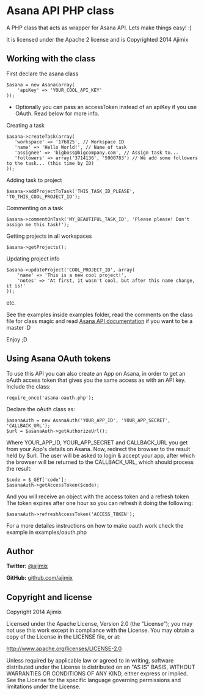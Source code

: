 Asana API PHP class
===================

A PHP class that acts as wrapper for Asana API.
Lets make things easy! :)

It is licensed under the Apache 2 license and is Copyrighted 2014 Ajimix


Working with the class
----------------------

First declare the asana class

    $asana = new Asana(array(
        'apiKey' => 'YOUR_COOL_API_KEY'
    ));

* Optionally you can pass an accessToken instead of an apiKey if you use OAuth. Read below for more info.

Creating a task

    $asana->createTask(array(
       'workspace' => '176825', // Workspace ID
       'name' => 'Hello World!', // Name of task
       'assignee' => 'bigboss@bigcompany.com', // Assign task to...
       'followers' => array('3714136', '5900783') // We add some followers to the task... (this time by ID)
    ));

Adding task to project

    $asana->addProjectToTask('THIS_TASK_ID_PLEASE', 'TO_THIS_COOL_PROJECT_ID');

Commenting on a task

    $asana->commentOnTask('MY_BEAUTIFUL_TASK_ID', 'Please please! Don't assign me this task!');

Getting projects in all workspaces

    $asana->getProjects();

Updating project info

    $asana->updateProject('COOL_PROJECT_ID', array(
        'name' => 'This is a new cool project!',
        'notes' => 'At first, it wasn't cool, but after this name change, it is!'
    ));

etc.

See the examples inside examples folder, read the comments on the class file for class magic and read [Asana API documentation](http://developer.asana.com/documentation/) if you want to be a master :D

Enjoy ;D

Using Asana OAuth tokens
------------------------

To use this API you can also create an App on Asana, in order to get an oAuth access token that gives you the same access as with an API key. Include the class:

    require_once('asana-oauth.php');

Declare the oAuth class as:

    $asanaAuth = new AsanaAuth('YOUR_APP_ID', 'YOUR_APP_SECRET', 'CALLBACK_URL');
    $url = $asanaAuth->getAuthorizeUrl();

Where YOUR_APP_ID, YOUR_APP_SECRET and CALLBACK_URL you get from your App's details on Asana. Now, redirect the browser to the result held by $url. The user will be asked to login & accept your app, after which the browser will be returned to the CALLBACK_URL, which should process the result:

    $code = $_GET['code'];
    $asanaAuth->getAccessToken($code);

And you will receive an object with the access token and a refresh token
The token expires after one hour so you can refresh it doing the following:

    $asanaAuth->refreshAccessToken('ACCESS_TOKEN');

For a more detailes instructions on how to make oauth work check the example in examples/oauth.php

Author
------

**Twitter:** [@ajimix](http://twitter.com/ajimix)

**GitHub:** [github.com/ajimix](https://github.com/ajimix)


Copyright and license
---------------------

Copyright 2014 Ajimix

Licensed under the Apache License, Version 2.0 (the "License");
you may not use this work except in compliance with the License.
You may obtain a copy of the License in the LICENSE file, or at:

   http://www.apache.org/licenses/LICENSE-2.0

Unless required by applicable law or agreed to in writing, software
distributed under the License is distributed on an "AS IS" BASIS,
WITHOUT WARRANTIES OR CONDITIONS OF ANY KIND, either express or implied.
See the License for the specific language governing permissions and
limitations under the License.